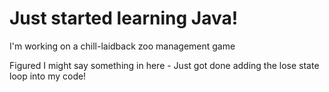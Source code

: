 # Just started learning Java!
I'm working on a chill-laidback zoo management game

Figured I might say something in here -
Just got done adding the lose state loop into my code!
